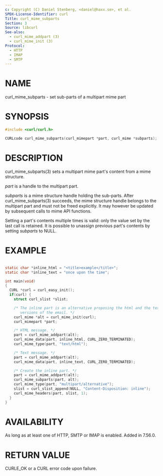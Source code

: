 ```yaml
---
c: Copyright (C) Daniel Stenberg, <daniel@haxx.se>, et al.
SPDX-License-Identifier: curl
Title: curl_mime_subparts
Section: 3
Source: libcurl
See-also:
  - curl_mime_addpart (3)
  - curl_mime_init (3)
Protocol:
  - HTTP
  - IMAP
  - SMTP
---
```


# NAME

curl_mime_subparts - set sub-parts of a multipart mime part

# SYNOPSIS

~~~c
#include <curl/curl.h>

CURLcode curl_mime_subparts(curl_mimepart *part, curl_mime *subparts);
~~~

# DESCRIPTION

curl_mime_subparts(3) sets a multipart mime part's content from a mime
structure.

*part* is a handle to the multipart part.

*subparts* is a mime structure handle holding the sub-parts. After
curl_mime_subparts(3) succeeds, the mime structure handle belongs to the
multipart part and must not be freed explicitly. It may however be updated by
subsequent calls to mime API functions.

Setting a part's contents multiple times is valid: only the value set by the
last call is retained. It is possible to unassign previous part's contents by
setting *subparts* to NULL.

# EXAMPLE

~~~c

static char *inline_html = "<title>example</title>";
static char *inline_text = "once upon the time";

int main(void)
{
  CURL *curl = curl_easy_init();
  if(curl) {
    struct curl_slist *slist;

    /* The inline part is an alternative proposing the html and the text
       versions of the email. */
    curl_mime *alt = curl_mime_init(curl);
    curl_mimepart *part;

    /* HTML message. */
    part = curl_mime_addpart(alt);
    curl_mime_data(part, inline_html, CURL_ZERO_TERMINATED);
    curl_mime_type(part, "text/html");

    /* Text message. */
    part = curl_mime_addpart(alt);
    curl_mime_data(part, inline_text, CURL_ZERO_TERMINATED);

    /* Create the inline part. */
    part = curl_mime_addpart(alt);
    curl_mime_subparts(part, alt);
    curl_mime_type(part, "multipart/alternative");
    slist = curl_slist_append(NULL, "Content-Disposition: inline");
    curl_mime_headers(part, slist, 1);
  }
}
~~~

# AVAILABILITY

As long as at least one of HTTP, SMTP or IMAP is enabled. Added in 7.56.0.

# RETURN VALUE

CURLE_OK or a CURL error code upon failure.
